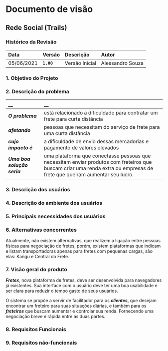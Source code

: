 # Documento de visão

## Rede Social (Trails)

### Histórico da Revisão 

|  Data  | Versão | Descrição | Autor |
|:-------|:-------|:----------|:------|
| 05/06/2021 |  **`1.00`** | Versão Inicial  | Alessandro Souza|


### 1. Objetivo do Projeto 

### 2. Descrição do problema 
| __ | __ |
|:------------------|:-----|
| **_O problema_** | está relacionado a dificuldade para contratar um frete para curta distância |
| **_afetando_** | pessoas que necessitam do serviço de frete para uma curta distância |
| **_cujo impacto é_**| a dificuldade de envio dessas mercadorias e pagamento de valores elevados|
| **_Uma boa solução seria_** | uma plataforma que conectasse pessoas que necessitam enviar produtos com freteiros que buscam criar uma renda extra ou empresas de frete que queiram aumentar seu lucro.|

### 3. Descrição dos usuários

### 4. Descrição do ambiente dos usuários

### 5. Principais necessidades dos usuários

### 6.	Alternativas concorrentes
Atualmente, não existem alternativas, que realizem a ligação entre pessoas físicas para negociação de fretes, porém, existem plataformas que indicam e listam transportadoras apenas para fretes com pequenas cargas, são elas: Kangu e Central do Frete.
### 7.	Visão geral do produto
**_Fretex_**, nova plataforma de fretes, deve ser desenvolvida para navegadores já existentes. Sua interface com o usuário deve ter uma boa usabilidade e ser clara para reduzir o tempo gasto de seus usuários.

O sistema se propõe a servir de facilitador para os **_clientes_**, que desejam encontrar um freteiro para suas situações diárias, e também para os **_freteiros_** que buscam aumentar e controlar sua renda. Fornecendo uma negociação breve e rápida entre as duas partes.

### 8. Requisitos Funcionais

### 9. Requisitos não-funcionais


